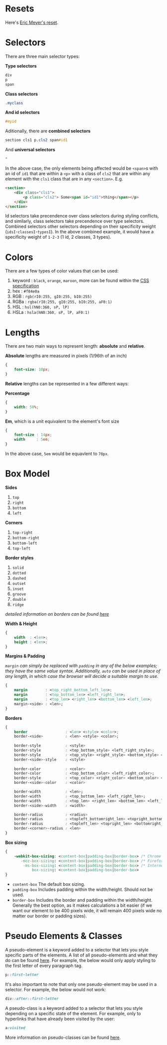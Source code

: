 # Resets
Here's [Eric Meyer's reset](https://meyerweb.com/eric/tools/css/reset/).
# Selectors
There are three main selector types:

**Type selectors**
```css
div
p
span
```
**Class selectors**
```css
.myclass
```
**And id selectors**
```css
#myid
```
Aditionally, there are **combined selectors**
```css
section cls1 p.cls2 span#id1
```
And **universal selectors**
```css
*
```
In the above case, the only elements being affected would be `<span>`s with an id of `id1` that are within a `<p>` with a class of `cls2` that are within any element with the `cls1` class that are in any `<section>`. E.g.
```html
<section>
    <div class="cls1">
        <p class="cls2"> Some<span id="id1">thing</span></p>
    </div>
</section>
```
Id selectors take precendence over class selectors during styling conflicts, and similarly, class selectors take precendence over type selectors. Combined selectors other selectors depending on their specificity weight (`idsI`-`classesI`-`typesI`). In the above combined example, it would have a specificity weight of `1-2-3` (1 id, 2 classes, 3 types).

# Colors
There are a few types of color values that can be used:
1. keyword : `black`, `orange`, `maroon`, more can be found within the [CSS specification](https://www.w3.org/TR/css-color-3/)
2. hex     : `#f84e0a`
3. RGB     : `rgb(rI0:255, gI0:255, bI0:255)`
4. RGBa    : `rgba(rI0:255, gI0:255, bI0:255, aF0:1)`
5. HSL     : `hsl(hN0:360, sP, lP)`
6. HSLa    : `hsla(hN0:360, sP, lP, aF0:1)`

# Lengths
There are two main ways to represent length: **absolute** and **relative**.

**Absolute** lengths are measured in pixels (1/96th of an inch)
```css
{
    font-size: 10px;
}
```
**Relative** lengths can be represented in a few different ways:

**Percentage**
```css
{
    width: 50%;
}
```
**Em**, which is a unit equivalent to the element's font size
```css
{
    font-size : 14px;
    width     : 5em;
}
```
In the above case, `5em` would be equavlent to `70px`.

# Box Model
**Sides**
1. `top`
2. `right`
3. `bottom`
4. `left`

**Corners**
1. `top-right`
2. `bottom-right`
3. `bottom-left`
4. `top-left`

**Border styles**
1. `solid`
2. `dotted`
3. `dashed`
4. `outset`
5. `inset`
6. `groove`
7. `double`
8. `ridge`

*detailed information on borders can be found [here](https://www.quackit.com/html/codes/html_borders.cfm)*

**Width & Height**
```css
{
    width  : <len>;
    height : <len>;
}
```
**Margins & Padding**

*`margin` can simply be replaced with `padding` in any of the below examples; they have the same value syntax. Additionally, `auto` can be used in place of any length, in which case the browser will decide a suitable margin to use.*
```css
{
    margin        : <top_right_bottom_left_len>;
    margin        : <top_bottom_len> <left_right_len>;
    margin        : <top_len> <right_len> <bottom_len> <left_len>;
    margin-<side> : <len>;
}
```
**Borders**
```css
{
    border                 : <len> <style> <color>;
    border-<side>          : <len> <style> <color>;
    
    border-style           : <style>
    border-style           : <top_bottom_style> <left_right_style>;
    border-style           : <top_style> <right_style> <bottom_style> <left_style>;
    border-<side>-style    : <style>
    
    border-color           : <color>
    border-color           : <top_bottom_color> <left_right_color>;
    border-style           : <top_color> <right_color> <bottom_color> <left_color>;
    border-<side>-color    : <color>

    border-width           : <len>;
    border-width           : <top_bottom_len> <left_right_len>;
    border-width           : <top_len> <right_len> <bottom_len> <left_len>;
    border-<side>-width    : <width>

    border-radius          : <radius>
    border-radius          : <topleft_bottomright_len> <topright_bottomleft_len>;
    border-radius          : <topleft_len> <topright_len> <bottomright_len> <bottomleft_len>;
    border-<corner>-radius : <len>
}
```
**Box sizing**
```css
{
    -webkit-box-sizing: <content-box|padding-box|border-box> /* Chrome and Safari */
       -moz-box-sizing: <content-box|padding-box|border-box> /* Firefox */
        -ms-box-sizing: <content-box|padding-box|border-box> /* Internet Explorer */
            box-sizing: <content-box|padding-box|border-box>
}
```
- `content-box`
    The default box sizing.
- `padding-box`
    Includes padding within the width/height. Should not be used.
- `border-box`
    Includes the border and padding within the width/height. Generally the best option, as it makes calculations a bit easier (if we want our element to be 400 pixels wide, it will remain 400 pixels wide no matter our border or padding sizes).
# Pseudo Elements & Classes
A pseudo-element is a keyword added to a selector that lets you style specific parts of the elements. A list of all pseudo-elements and what they do can be found [here](https://developer.mozilla.org/en-US/docs/Web/CSS/Pseudo-elements). For example, the below would only apply styling to the first letter of every paragraph tag.
```css
p::first-letter
```
It's also important to note that only one pseudo-element may be used in a selector. For example, the below would not work:
```css
div::after::first-letter
```
A pseudo-class is a keyword added to a selector that lets you style depending on a specific state of the element. For example, only to hyperlinks that have already been visited by the user:
```css
a:visited
```
More information on pseudo-classes can be found [here](https://developer.mozilla.org/en-US/docs/Web/CSS/Pseudo-classes).
